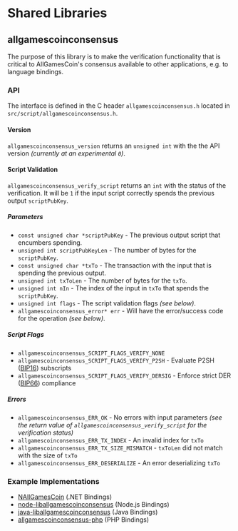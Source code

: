 Shared Libraries
================

## allgamescoinconsensus

The purpose of this library is to make the verification functionality that is critical to AllGamesCoin's consensus available to other applications, e.g. to language bindings.

### API

The interface is defined in the C header `allgamescoinconsensus.h` located in  `src/script/allgamescoinconsensus.h`.

#### Version

`allgamescoinconsensus_version` returns an `unsigned int` with the the API version *(currently at an experimental `0`)*.

#### Script Validation

`allgamescoinconsensus_verify_script` returns an `int` with the status of the verification. It will be `1` if the input script correctly spends the previous output `scriptPubKey`.

##### Parameters
- `const unsigned char *scriptPubKey` - The previous output script that encumbers spending.
- `unsigned int scriptPubKeyLen` - The number of bytes for the `scriptPubKey`.
- `const unsigned char *txTo` - The transaction with the input that is spending the previous output.
- `unsigned int txToLen` - The number of bytes for the `txTo`.
- `unsigned int nIn` - The index of the input in `txTo` that spends the `scriptPubKey`.
- `unsigned int flags` - The script validation flags *(see below)*.
- `allgamescoinconsensus_error* err` - Will have the error/success code for the operation *(see below)*.

##### Script Flags
- `allgamescoinconsensus_SCRIPT_FLAGS_VERIFY_NONE`
- `allgamescoinconsensus_SCRIPT_FLAGS_VERIFY_P2SH` - Evaluate P2SH ([BIP16](https://github.com/allgamescoin/bips/blob/master/bip-0016.mediawiki)) subscripts
- `allgamescoinconsensus_SCRIPT_FLAGS_VERIFY_DERSIG` - Enforce strict DER ([BIP66](https://github.com/allgamescoin/bips/blob/master/bip-0066.mediawiki)) compliance

##### Errors
- `allgamescoinconsensus_ERR_OK` - No errors with input parameters *(see the return value of `allgamescoinconsensus_verify_script` for the verification status)*
- `allgamescoinconsensus_ERR_TX_INDEX` - An invalid index for `txTo`
- `allgamescoinconsensus_ERR_TX_SIZE_MISMATCH` - `txToLen` did not match with the size of `txTo`
- `allgamescoinconsensus_ERR_DESERIALIZE` - An error deserializing `txTo`

### Example Implementations
- [NAllGamesCoin](https://github.com/NicolasDorier/NAllGamesCoin/blob/master/NAllGamesCoin/Script.cs#L814) (.NET Bindings)
- [node-liballgamescoinconsensus](https://github.com/bitpay/node-liballgamescoinconsensus) (Node.js Bindings)
- [java-liballgamescoinconsensus](https://github.com/dexX7/java-liballgamescoinconsensus) (Java Bindings)
- [allgamescoinconsensus-php](https://github.com/Bit-Wasp/allgamescoinconsensus-php) (PHP Bindings)
